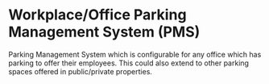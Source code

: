 # Workplace/Office Parking Management System (PMS)

Parking Management System which is configurable for any office which has parking to offer their employees.  This could also extend to other parking spaces offered in public/private properties.
